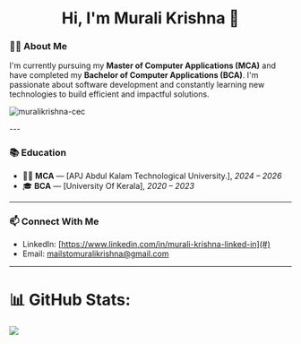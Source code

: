 <h1 align="center">Hi, I'm Murali Krishna 👋</h1>

### 🧑‍💻 About Me

I'm currently pursuing my **Master of Computer Applications (MCA)** and have completed my **Bachelor of Computer Applications (BCA)**. I'm passionate about software development and constantly learning new technologies to build efficient and impactful solutions.
<p align="left"> <img src="https://komarev.com/ghpvc/?username=muralikrishna-cec&label=Profile%20views&color=0e75b6&style=flat" alt="muralikrishna-cec" /> </p>
---

### 📚 Education

- 🧑‍🎓 **MCA** — [APJ Abdul Kalam Technological University.], *2024 – 2026*  
- 🎓 **BCA** — [University Of Kerala], *2020 – 2023*

---
### 📫 Connect With Me

<!-- Replace the # with your actual links -->
- LinkedIn: [https://www.linkedin.com/in/murali-krishna-linked-in](#)
- Email: [mailstomuralikrishna@gmail.com](mailto:mailstomuralikrishna@gmail.com)

---

# 📊 GitHub Stats:

![](https://github-readme-stats.vercel.app/api/top-langs/?username=muralikrishna-cec&theme=merko&hide_border=true&include_all_commits=true&count_private=true&layout=compact)<br/>



